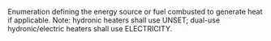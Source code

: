 Enumeration defining the energy source or fuel combusted to generate heat if applicable.  Note: hydronic heaters shall use UNSET; dual-use hydronic/electric heaters shall use ELECTRICITY.
